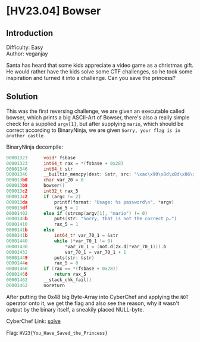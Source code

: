 # [HV23.04] Bowser

## Introduction

Difficulty: Easy<br>
Author: veganjay

Santa has heard that some kids appreciate a video game as a christmas gift. He would rather have the kids solve some CTF challenges, so he took some inspiration and turned it into a challenge. Can you save the princess?

## Solution

This was the first reversing challenge, we are given an executable called bowser, which prints a big ASCII-Art of Bowser, there's also a really simple check for a supplied `argv[1]`, but after supplying `mario`, which should be correct according to BinaryNinja, we are given `Sorry, your flag is in another castle.`

BinaryNinja decompile:
```c
00001323      void* fsbase
00001323      int64_t rax = *(fsbase + 0x28)
00001346      int64_t str
00001346      __builtin_memcpy(dest: &str, src: "\xac\x90\x8d\x8d\x86\xd3\xdf\x86\x90\x8a\x8d\xdf\x99\x93\x9e\x98\xdf\x96\x8c\xdf\x96\x91\xdf\x9e\x91\x90\x8b\x97\x9a\x8d\xdf\x9c\x9e\x8c\x8b\x93\x9a\xd1\xff\xb7\xa9\xcd\xcc\x84\xa6\x90\x8a\xa0\xb7\x9e\x89\x9a\xa0\xac\x9e\x89\x9a\x9b\xa0\x8b\x97\x9a\xa0\xaf\x8d\x96\x91\x9c\x9a\x8c\x8c\x82", n: 0x48)
000013b0      char var_20 = 0
000013b9      bowser()
000013c2      int32_t rax_5
000013c2      if (argc != 2)
000013da          printf(format: "Usage: %s password\n", *argv)
000013df          rax_5 = 1
00001402      else if (strcmp(argv[1], "mario") != 0)
0000140b          puts(str: "Sorry, that is not the correct p…")
00001410          rax_5 = 1
0000141b      else
0000141b          int64_t* var_70_1 = &str
00001440          while (*var_70_1 != 0)
00001430              *var_70_1 = (not.d(zx.d(*var_70_1))).b
00001432              var_70_1 = var_70_1 + 1
00001449          puts(str: &str)
0000144e          rax_5 = 0
00001460      if (rax == *(fsbase + 0x28))
00001468          return rax_5
00001462      __stack_chk_fail()
00001462      noreturn
```

After putting the 0x48 big Byte-Array into CyberChef and applying the `NOT` operator onto it, we get the flag and also see the reason, why it wasn't output by the binary itself, a sneakily placed NULL-byte.

CyberChef Link: [solve](https://gchq.github.io/CyberChef/#recipe=From_Hex('Auto')NOT()&input=XHhhY1x4OTBceDhkXHg4ZFx4ODZceGQzXHhkZlx4ODZceDkwXHg4YVx4OGRceGRmXHg5OVx4OTNceDllXHg5OFx4ZGZceDk2XHg4Y1x4ZGZceDk2XHg5MVx4ZGZceDllXHg5MVx4OTBceDhiXHg5N1x4OWFceDhkXHhkZlx4OWNceDllXHg4Y1x4OGJceDkzXHg5YVx4ZDFceGZmXHhiN1x4YTlceGNkXHhjY1x4ODRceGE2XHg5MFx4OGFceGEwXHhiN1x4OWVceDg5XHg5YVx4YTBceGFjXHg5ZVx4ODlceDlhXHg5Ylx4YTBceDhiXHg5N1x4OWFceGEwXHhhZlx4OGRceDk2XHg5MVx4OWNceDlhXHg4Y1x4OGNceDgy)

Flag: `HV23{You_Have_Saved_the_Princess}`
